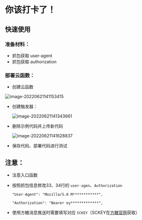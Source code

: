 # 你该打卡了！


## 快速使用

### 准备材料：

- 抓包获取 user-agent
- 抓包获取 authorization

### 部署云函数：

- 创建云函数

![image-20220621141153415](https://gitee.com/xiangbeixing/img_picgo/raw/master/img/image-20220621141153415.png)

- 创建触发器：

  ![image-20220621141343661](https://gitee.com/xiangbeixing/img_picgo/raw/master/img/image-20220621141343661.png)

  

- 删除示例代码并上传新代码

  ![image-20220621141628837](https://gitee.com/xiangbeixing/img_picgo/raw/master/img/image-20220621141628837.png)

- 保存代码、部署代码进行测试

  

## 注意：

- 注意入口函数

- 按照抓包信息修改33、34行的 `user-agen`、`Authorization`

  `"User-Agent": "Mozilla/5.0 M************",`

  `"Authorization": "Bearer ey*************",`

  

- 使用方糖消息推送时需要填写对应 `SCKEY`（SCKEY在[方糖官网](https://sc.ftqq.com/3.version)获取）

